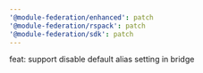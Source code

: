 ```yaml
---
'@module-federation/enhanced': patch
'@module-federation/rspack': patch
'@module-federation/sdk': patch
---
```


feat: support disable default alias setting in bridge
